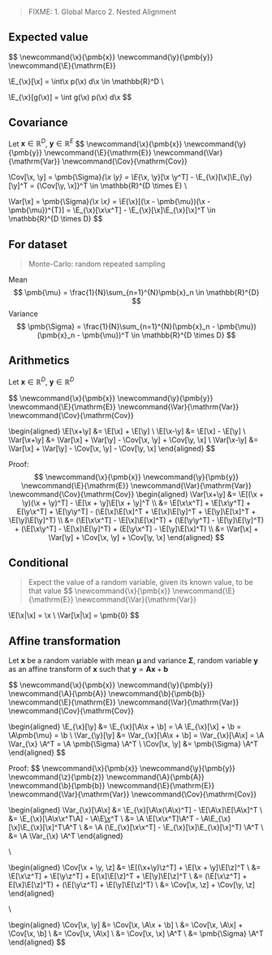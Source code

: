 >FIXME: 1. Global Marco 2. Nested Alignment

## Expected value
$$
\newcommand{\x}{\pmb{x}}
\newcommand{\y}{\pmb{y}}
\newcommand{\E}{\mathrm{E}}

\E_{\x}[\x] = \int\x p(\x) d\x \in \mathbb{R}^D \\

\E_{\x}[g(\x)] = \int g(\x) p(\x) d\x
$$

## Covariance
Let $\pmb{x} \in \mathbb{R}^D$, $\pmb{y} \in \mathbb{R}^E$
$$
\newcommand{\x}{\pmb{x}}
\newcommand{\y}{\pmb{y}}
\newcommand{\E}{\mathrm{E}}
\newcommand{\Var}{\mathrm{Var}}
\newcommand{\Cov}{\mathrm{Cov}}

\Cov[\x, \y] = \pmb{\Sigma}_{\x \y} = \E_{\x, \y}[\x \y^T] - \E_{\x}[\x]\E_{\y}[\y]^T = {\Cov[\y, \x]}^T \in \mathbb{R}^{D \times E} \\

\Var[\x] = \pmb{\Sigma}_{\x \x} = \E_{\x}[(\x - \pmb{\mu})(\x - \pmb{\mu})^{T}] = \E_{\x}[\x\x^T] - \E_{\x}[\x]\E_{\x}[\x]^T \in \mathbb{R}^{D \times D}
$$

## For dataset
> Monte-Carlo: random repeated sampling

Mean
$$
\pmb{\mu} = \frac{1}{N}\sum_{n=1}^{N}\pmb{x}_n \in \mathbb{R}^{D}
$$
Variance
$$
\pmb{\Sigma} = \frac{1}{N}\sum_{n=1}^{N}(\pmb{x}_n - \pmb{\mu})(\pmb{x}_n - \pmb{\mu})^T \in \mathbb{R}^{D \times D}
$$

## Arithmetics
Let $\pmb{x} \in \mathbb{R}^D$, $\pmb{y} \in \mathbb{R}^D$

$$
\newcommand{\x}{\pmb{x}}
\newcommand{\y}{\pmb{y}}
\newcommand{\E}{\mathrm{E}}
\newcommand{\Var}{\mathrm{Var}}
\newcommand{\Cov}{\mathrm{Cov}}

\begin{aligned}
\E[\x+\y] &= \E[\x] + \E[\y] \\
\E[\x-\y] &= \E[\x] - \E[\y] \\
\Var[\x+\y] &= \Var[\x] + \Var[\y] - \Cov[\x, \y] + \Cov[\y, \x] \\
\Var[\x-\y] &= \Var[\x] + \Var[\y] - \Cov[\x, \y] - \Cov[\y, \x]
\end{aligned}
$$

Proof:
$$
\newcommand{\x}{\pmb{x}}
\newcommand{\y}{\pmb{y}}
\newcommand{\E}{\mathrm{E}}
\newcommand{\Var}{\mathrm{Var}}
\newcommand{\Cov}{\mathrm{Cov}}
\begin{aligned}
\Var[\x+\y] &= \E[(\x + \y)(\x + \y)^T] - \E[\x + \y]\E[\x + \y]^T \\
&= \E[\x\x^T] + \E[\x\y^T] + E[\y\x^T] + \E[\y\y^T] - (\E[\x]\E[\x]^T + \E[\x]\E[\y]^T + \E[\y]\E[\x]^T + \E[\y]\E[\y]^T) \\
&= (\E[\x\x^T] - \E[\x]\E[\x]^T) + (\E[\y\y^T] - \E[\y]\E[\y]^T) + (\E[\x\y^T] - \E[\x]\E[\y]^T) + (E[\y\x^T] - \E[\y]\E[\x]^T) \\
&= \Var[\x] + \Var[\y] + \Cov[\x, \y] + \Cov[\y, \x]
\end{aligned}
$$

## Conditional
> Expect the value of a random variable, given its known value, to be that value
$$
\newcommand{\x}{\pmb{x}}
\newcommand{\E}{\mathrm{E}}
\newcommand{\Var}{\mathrm{Var}}

\E[\x|\x] = \x
\\
\Var[\x|\x] = \pmb{0}
$$

## Affine transformation
Let $\pmb{x}$ be a random variable with mean $\pmb{\mu}$ and variance $\pmb{\Sigma}$, random variable $\pmb{y}$ as an affine transform of $\pmb{x}$ such that $\pmb{y} = \pmb{A}\pmb{x} + \pmb{b}$

$$
\newcommand{\x}{\pmb{x}}
\newcommand{\y}{\pmb{y}}
\newcommand{\A}{\pmb{A}}
\newcommand{\b}{\pmb{b}}
\newcommand{\E}{\mathrm{E}}
\newcommand{\Var}{\mathrm{Var}}
\newcommand{\Cov}{\mathrm{Cov}}

\begin{aligned}
\E_{\x}[\y] &= \E_{\x}[\A\x + \b] = \A \E_{\x}[\x] + \b = \A\pmb{\mu} = \b \\
\Var_{\y}[\y] &= \Var_{\x}[\A\x + \b] = \Var_{\x}[\A\x] = \A \Var_{\x} \A^T = \A \pmb{\Sigma} \A^T \\
\Cov[\x, \y] &= \pmb{\Sigma} \A^T
\end{aligned}
$$

Proof:
$$
\newcommand{\x}{\pmb{x}}
\newcommand{\y}{\pmb{y}}
\newcommand{\z}{\pmb{z}}
\newcommand{\A}{\pmb{A}}
\newcommand{\b}{\pmb{b}}
\newcommand{\E}{\mathrm{E}}
\newcommand{\Var}{\mathrm{Var}}
\newcommand{\Cov}{\mathrm{Cov}}

\begin{aligned}
\Var_{\x}[\A\x] &= \E_{\x}[\A\x(\A\x)^T] - \E[\A\x]\E[\A\x]^T \\
&= \E_{\x}[\A\x\x^T\A] - \A\E[\x](\A\E[\x])^T \\
&= \A \E[\x\x^T]\A^T - \A\E_{\x}[\x]\E_{\x}[\x]^T\A^T \\
&= \A (\E_{\x}[\x\x^T] - \E_{\x}[\x]\E_{\x}[\x]^T) \A^T \\
&= \A \Var_{\x} \A^T
\end{aligned} 

\\

\begin{aligned}
\Cov[\x + \y, \z] &= \E[(\x+\y)\z^T] + \E[\x + \y]\E[\z]^T \\ 
&= \E[\x\z^T] + \E[\y\z^T] + E[\x]\E[\z]^T + \E[\y]\E[\z]^T \\
&= (\E[\x\z^T] + E[\x]\E[\z]^T) + (\E[\y\z^T] + \E[\y]\E[\z]^T) \\
&= \Cov[\x, \z] + \Cov[\y, \z]
\end{aligned}

\\

\begin{aligned}
\Cov[\x, \y] &= \Cov[\x, \A\x + \b] \\ 
&= \Cov[\x, \A\x] + \Cov[\x, \b] \\ 
&= \Cov[\x, \A\x] \\
&= \Cov[\x, \x] \A^T \\
&= \pmb{\Sigma} \A^T
\end{aligned}
$$
